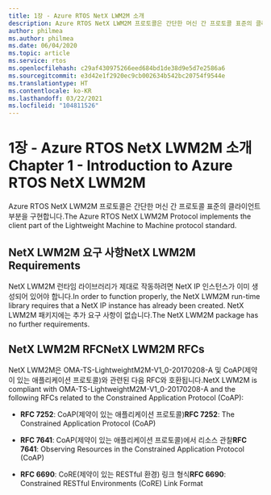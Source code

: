 ```yaml
---
title: 1장 - Azure RTOS NetX LWM2M 소개
description: Azure RTOS NetX LWM2M 프로토콜은 간단한 머신 간 프로토콜 표준의 클라이언트 부분을 구현합니다.
author: philmea
ms.author: philmea
ms.date: 06/04/2020
ms.topic: article
ms.service: rtos
ms.openlocfilehash: c29af430975266eed684bd1de38d9e5d7e2586a6
ms.sourcegitcommit: e3d42e1f2920ec9cb002634b542bc20754f9544e
ms.translationtype: HT
ms.contentlocale: ko-KR
ms.lasthandoff: 03/22/2021
ms.locfileid: "104811526"
---
```

# <a name="chapter-1---introduction-to-azure-rtos-netx-lwm2m"></a><span data-ttu-id="aa145-103">1장 - Azure RTOS NetX LWM2M 소개</span><span class="sxs-lookup"><span data-stu-id="aa145-103">Chapter 1 - Introduction to Azure RTOS NetX LWM2M</span></span>

<span data-ttu-id="aa145-104">Azure RTOS NetX LWM2M 프로토콜은 간단한 머신 간 프로토콜 표준의 클라이언트 부분을 구현합니다.</span><span class="sxs-lookup"><span data-stu-id="aa145-104">The Azure RTOS NetX LWM2M Protocol implements the client part of the Lightweight Machine to Machine protocol standard.</span></span>

## <a name="netx-lwm2m-requirements"></a><span data-ttu-id="aa145-105">NetX LWM2M 요구 사항</span><span class="sxs-lookup"><span data-stu-id="aa145-105">NetX LWM2M Requirements</span></span>

<span data-ttu-id="aa145-106">NetX LWM2M 런타임 라이브러리가 제대로 작동하려면 NetX IP 인스턴스가 이미 생성되어 있어야 합니다.</span><span class="sxs-lookup"><span data-stu-id="aa145-106">In order to function properly, the NetX LWM2M run-time library requires that a NetX IP instance has already been created.</span></span> <span data-ttu-id="aa145-107">NetX LWM2M 패키지에는 추가 요구 사항이 없습니다.</span><span class="sxs-lookup"><span data-stu-id="aa145-107">The NetX LWM2M package has no further requirements.</span></span>

## <a name="netx-lwm2m-rfcs"></a><span data-ttu-id="aa145-108">NetX LWM2M RFC</span><span class="sxs-lookup"><span data-stu-id="aa145-108">NetX LWM2M RFCs</span></span>

<span data-ttu-id="aa145-109">NetX LWM2M은 OMA-TS-LightweightM2M-V1_0-20170208-A 및 CoAP(제약이 있는 애플리케이션 프로토콜)와 관련된 다음 RFC와 호환됩니다.</span><span class="sxs-lookup"><span data-stu-id="aa145-109">NetX LWM2M is compliant with OMA-TS-LightweightM2M-V1_0-20170208-A and the following RFCs related to the Constrained Application Protocol (CoAP):</span></span>

- <span data-ttu-id="aa145-110">**RFC 7252**: CoAP(제약이 있는 애플리케이션 프로토콜)</span><span class="sxs-lookup"><span data-stu-id="aa145-110">**RFC 7252**: The Constrained Application Protocol (CoAP)</span></span>

- <span data-ttu-id="aa145-111">**RFC 7641**: CoAP(제약이 있는 애플리케이션 프로토콜)에서 리소스 관찰</span><span class="sxs-lookup"><span data-stu-id="aa145-111">**RFC 7641**: Observing Resources in the Constrained Application Protocol (CoAP)</span></span>

- <span data-ttu-id="aa145-112">**RFC 6690**: CoRE(제약이 있는 RESTful 환경) 링크 형식</span><span class="sxs-lookup"><span data-stu-id="aa145-112">**RFC 6690**: Constrained RESTful Environments (CoRE) Link Format</span></span>